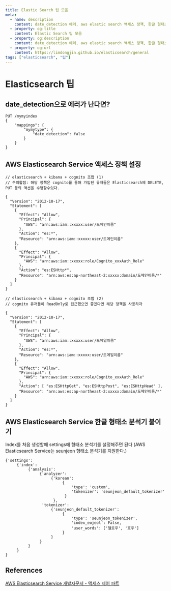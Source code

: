 ```yaml
---
title: Elastic Search 팁 모음
meta:
  - name: description
    content: date_detection 에러, aws elastic search 액세스 정책, 한글 형태소 분석기
  - property: og:title
    content: Elastic Search 팁 모음
  - property: og:description
    content: date_detection 에러, aws elastic search 액세스 정책, 한글 형태소 분석기
  - property: og:url
    content: https://limdongjin.github.io/elasticsearch/general
tags: ["elasticsearch", "팁"]
---
```

# Elasticsearch 팁

## date_detection으로 에러가 난다면?

```shell
PUT /mymyindex
{
    "mappings": {
        "mymytype": {
            "date_detection": false
        }
    }
}
```

## AWS Elasticsearch Service 액세스 정책 설정

```
// elasticsearch + kibana + cognito 조합 (1)
// 주의할점: 해당 정책은 cognito를 통해 가입된 유저들은 Elasticsearch에 DELETE, PUT 등의 액션을 수행할수있다.

{
  "Version": "2012-10-17",
  "Statement": [
    {
      "Effect": "Allow",
      "Principal": {
        "AWS": "arn:aws:iam::xxxxx:user/도메인이름"
      },
      "Action": "es:*",
      "Resource": "arn:aws:iam::xxxxx:user/도메인이름"
    },
    {
      "Effect": "Allow",
      "Principal": {
        "AWS": "arn:aws:iam::xxxxx:role/Cognito_xxxAuth_Role"
      },
      "Action": "es:ESHttp*",
      "Resource": "arn:aws:es:ap-northeast-2:xxxxx:domain/도메인이름/*"
    }
  ]
}
```

```
// elasticsearch + kibana + cognito 조합 (2)
// cognito 유저들이 ReadOnly로 접근했으면 좋겠다면 해당 정책을 사용하자

{
  "Version": "2012-10-17",
  "Statement": [
    {
      "Effect": "Allow",
      "Principal": {
        "AWS": "arn:aws:iam::xxxxx:user/도메일이름"
      },
      "Action": "es:*",
      "Resource": "arn:aws:iam::xxxxx:user/도메일이름"
    },
    {
      "Effect": "Allow",
      "Principal": {
        "AWS": "arn:aws:iam::xxxxx:role/Cognito_xxxAuth_Role"
      },
      "Action": [ "es:ESHttpGet", "es:ESHttpPost", "es:ESHttpHead" ],
      "Resource": "arn:aws:es:ap-northeast-2:xxxxx:domain/도메인이름/*"
    }
  ]
}
```

## AWS Elasticsearch Service 한글 형태소 분석기 붙이기

Index를 처음 생성할때 settings에 형태소 분석기를 설정해주면 된다
(AWS Elasticsearch Service는 seunjeon 형태소 분석기를 지원한다.)
```
{'settings':
     {'index':
          {'analysis':
               {'analyzer':
                    {'korean':
                         {
                             'type': 'custom',
                             'tokenizer': 'seunjeon_default_tokenizer'
                          }
                     },
                'tokenizer':
                    {'seunjeon_default_tokenizer':
                         {
                             'type': 'seunjeon_tokenizer',
                             'index_eojeol': False,
                             'user_words': ['헬로우', '호우']
                         }
                    }
               }
          }
     }
}
```

## References

[AWS Elasticsearch Service 개발자문서 - 액세스 제어 파트](https://docs.aws.amazon.com/ko_kr/elasticsearch-service/latest/developerguide/es-ac.html)




